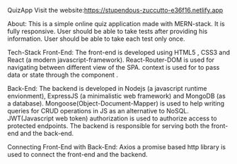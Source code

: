 
QuizApp
Visit the website:https://stupendous-zuccutto-e36f16.netlify.app

About:
This is a simple online quiz application made with MERN-stack. It is fully responsive.
User should be able to take tests after providing his information.
User should be able to take each test only once.


Tech-Stack
Front-End:
The front-end is developed using HTML5 , CSS3 and React (a modern javascript-framework).
React-Router-DOM is used for navigating between different view of the SPA.
context is used for to pass data or state through the component .

Back-End:
The backend is developed in Nodejs (a javascript runtime envionment), ExpressJS (a minimalistic web framework) and MongoDB (as a database).
Mongoose(Object-Document-Mapper) is used to help writing queries for CRUD operations in JS as an alternative to NoSQL.
JWT(Javascript web token) authorization is used to authorize access to protected endpoints.
The backend is responsible for serving both the front-end and the back-end.

Connecting Front-End with Back-End:
Axios a promise based http library is used to connect the front-end and the backend.
